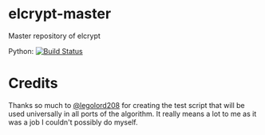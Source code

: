 # elcrypt-master
Master repository of elcrypt

Python: [![Build Status](https://travis-ci.org/elcrypt/elcrypt-python.svg?branch=v7)](https://travis-ci.org/elcrypt/elcrypt-python)

# Credits
Thanks so much to [@legolord208](https://github.com/legolord208/) for creating the test script that will be used universally in all ports of the algorithm. It really means a lot to me as it was a job I couldn't possibly do myself.